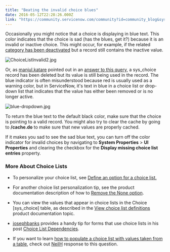 ```yaml
---
title: "Beating the invalid choice blues"
date: 2016-05-12T22:28:26.000Z
link: "https://community.servicenow.com/community?id=community_blog&sys_id=bccdaea9dbd0dbc01dcaf3231f9619ef"
---
```

<p>Occasionally you might notice that a choice is displaying in blue text. This color indicates that the choice is sad (has the blues, get it?) because it is an invalid or inactive choice. This might occur, for example, if the related <a title="ocs.servicenow.com/bundle/helsinki-servicenow-platform/page/administer/field-administration/task/t_DisplayInvalChoiceListValues.html" href="https://docs.servicenow.com/bundle/helsinki-servicenow-platform/page/administer/field-administration/task/t_DisplayInvalChoiceListValues.html">category has been deactivated</a> but a record still contains the inactive value.</p><p><img   alt="ChoiceListInvalid2.jpg" class="image-3 jive-image" src="affe048edb9c1344e9737a9e0f961988.iix" style="height: auto; display: block; margin-left: auto; margin-right: auto;"/></p><p>Or, as <a title="manjul.katare" __default_attr="6199" __jive_macro_name="user" class="jive_macro jive_macro_user" data-orig-content="manjul.katare" data-renderedposition="255.76702880859375_49.49310302734375_104_16" href="/community?id=community_user_profile&user=547e4669dbd41fc09c9ffb651f96193c">manjul.katare</a> pointed out in an <a title="" _jive_internal="true" href="/community?id=community_question&sys_id=e270db29dbdcdbc01dcaf3231f9619da" target="_blank">answer to this query</a>, a sys_choice record has been deleted but its value is still being used in the record. The blue indicator is often misunderstood because red is usually used as a warning color, but in ServiceNow, it's text in blue in a choice list or drop-down list that indicates that the value has either been removed or is no longer active.</p><p><img   alt="blue-dropdown.jpg" class="image-4 jive-image" src="efe17f75dbd89b048c8ef4621f9619d4.iix" style="height: auto; display: block; margin-left: auto; margin-right: auto;"/></p><p>To return the blue text to the default black color, make sure that the choice is pointing to a valid record. You might also try to clear the cache by going to <strong>/cache.do</strong> to make sure that new values are properly cached.</p><p></p><p>If it makes you sad to see the sad blue text, you can turn off the color indicator for invalid choices by navigating to <strong>System Properties</strong> &gt; <strong>UI Properties</strong> and clearing the checkbox for the <strong>Display missing choice list entries</strong> property.</p><p></p><h3>More About Choice Lists</h3><ul><li><p>To personalize your choice list, see <a title="ocs.servicenow.com/bundle/helsinki-servicenow-platform/page/administer/field-administration/task/t_DefineAnOptionForAChoiceList.html" href="https://docs.servicenow.com/bundle/helsinki-servicenow-platform/page/administer/field-administration/task/t_DefineAnOptionForAChoiceList.html" target="_blank">Define an option for a choice list.</a></p></li><li><p>For another choice list personalization tip, see the product documentation description of how to <a title="ocs.servicenow.com/bundle/helsinki-servicenow-platform/page/administer/field-administration/task/t_RemoveTheNoneOption.html" href="https://docs.servicenow.com/bundle/helsinki-servicenow-platform/page/administer/field-administration/task/t_RemoveTheNoneOption.html" target="_blank">Remove the None option</a>.</p></li><li><p>You can view the values that appear in choice lists in the Choice [sys_choice] table, as described in the <a title="ocs.servicenow.com/bundle/helsinki-servicenow-platform/page/administer/field-administration/task/t_ViewChoiceListDefinitions.html" href="https://docs.servicenow.com/bundle/helsinki-servicenow-platform/page/administer/field-administration/task/t_ViewChoiceListDefinitions.html" target="_blank">View choice list definitions</a> product documentation topic.</p></li><li><p><a title="josephbanks" __default_attr="73647" __jive_macro_name="user" class="jive_macro jive_macro_user" data-orig-content="josephbanks" data-renderedposition="957.4715576171875_37.99715805053711_98_16" href="/community?id=community_user_profile&user=1db1de6ddb981fc09c9ffb651f96193e">josephbanks</a> provides a handy tip for forms that use choice lists in his post <a title="" _jive_internal="true" href="/community?id=community_question&sys_id=5b9d4f2ddb9cdbc01dcaf3231f9619d2" target="_blank">Choice List Dependencies</a>.</p></li><li><p>If you want to learn <a title="" _jive_internal="true" href="/community?id=community_question&sys_id=cfbc4fe5db9cdbc01dcaf3231f9619ae" target="_blank">how to populate a choice list with values taken from a table</a>, check out <a title="NeilH" __default_attr="3490" __jive_macro_name="user" class="jive_macro jive_macro_user" data-orig-content="NeilH" data-renderedposition="980.2698364257812_605.5984497070312_53_16" href="/community?id=community_user_profile&user=d7b2d2eddbd81fc09c9ffb651f9619dc">NeilH</a> response to this question.</p></li></ul>